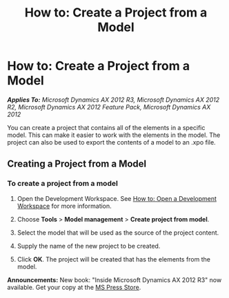 ﻿---
title: 'How to: Create a Project from a Model'
TOCTitle: 'How to: Create a Project from a Model'
ms:assetid: 19631332-38a5-4787-9696-f7eb6839fc4c
ms:mtpsurl: https://msdn.microsoft.com/en-us/library/Hh404122(v=AX.60)
ms:contentKeyID: 36956790
ms.date: 05/18/2015
mtps_version: v=AX.60
---

# How to: Create a Project from a Model 


_**Applies To:** Microsoft Dynamics AX 2012 R3, Microsoft Dynamics AX 2012 R2, Microsoft Dynamics AX 2012 Feature Pack, Microsoft Dynamics AX 2012_

You can create a project that contains all of the elements in a specific model. This can make it easier to work with the elements in the model. The project can also be used to export the contents of a model to an .xpo file.

## Creating a Project from a Model

### To create a project from a model

1.  Open the Development Workspace. See [How to: Open a Development Workspace](how-to-open-a-development-workspace.md) for more information.

2.  Choose **Tools** \> **Model management** \> **Create project from model**.

3.  Select the model that will be used as the source of the project content.

4.  Supply the name of the new project to be created.

5.  Click **OK**. The project will be created that has the elements from the model.

  
**Announcements:** New book: "Inside Microsoft Dynamics AX 2012 R3" now available. Get your copy at the [MS Press Store](https://www.microsoftpressstore.com/store/inside-microsoft-dynamics-ax-2012-r3-9780735685109).

